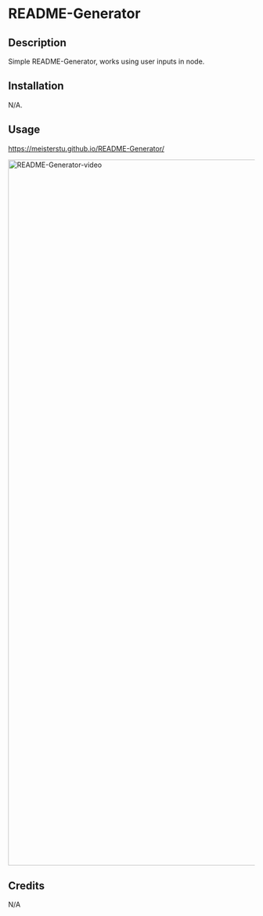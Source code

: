 # README-Generator

## Description

Simple README-Generator, works using user inputs in node.

## Installation

N/A.

## Usage

https://meisterstu.github.io/README-Generator/

<img width="1440" alt="README-Generator-video" src="./assets/README-Generator.webm">


## Credits

N/A